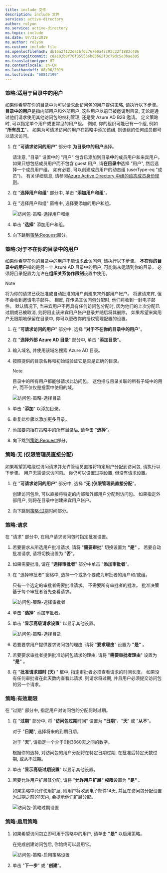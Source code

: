 ```yaml
---
title: include 文件
description: include 文件
services: active-directory
author: rolyon
ms.service: active-directory
ms.topic: include
ms.date: 07/31/2019
ms.author: rolyon
ms.custom: include file
ms.openlocfilehash: db16a2f122da1bf6c767e0a47c93c22f1882c406
ms.sourcegitcommit: c8a102b9f76f355556b03b62f3c79dc5e3bae305
ms.translationtype: MT
ms.contentlocale: zh-CN
ms.lasthandoff: 08/06/2019
ms.locfileid: "68817199"
---
```

### <a name="policy-for-users-in-your-directory"></a>策略:适用于目录中的用户

如果你希望在你的目录中为可以请求此访问包的用户提供策略, 请执行以下步骤。  **目录中的用户**是指内部用户和外部用户, 这些用户以前已被邀请到目录, 无论是通过他们请求使用其他访问包的权利管理, 还是受 Azure AD B2B 邀请。 定义策略时, 可以指定单个用户或更常见的用户组。 例如, 你的组织可能已有一个组, 例如 "**所有员工**"。  如果为可请求访问的用户在策略中添加该组, 则该组的任何成员都可以请求访问。

1. 在 "**可请求访问的用户**" 部分中,**为目录中的用户**选择。

    请注意, "目录" 设置中的 "用户" 包含已添加到目录**中**的成员用户和来宾用户。 如果只想包括成员用户而不包含 guest 用户, 请**在目录中**选择 "用户", 然后选择一个成员用户组。 如有必要, 可以创建成员用户的动态组 (userType-eq "成员")。 有关详细信息, 请参阅[Azure Active Directory 中组的动态成员身份规则](../articles/active-directory/users-groups-roles/groups-dynamic-membership.md)。

1. 在 "**选择用户和组**" 部分中, 单击 "**添加用户和组**"。

1. 在 "选择用户和组" 窗格中, 选择要添加的用户和组。

    ![访问包-策略-选择用户和组](./media/active-directory-entitlement-management-policy/policy-select-users-groups.png)

1. 单击 "**选择**" 添加用户和组。

1. 向下跳到[策略:Request](#policy-request)部分。

### <a name="policy-for-users-not-in-your-directory"></a>策略:对于不在你的目录中的用户

如果你希望在你的目录中的用户不能请求此访问包, 请执行以下步骤。 **不在你的目录中的用户**指的是另一个 Azure AD 目录中的用户, 可能尚未邀请到你的目录。  必须将目录配置为允许在**组织关系协作限制**设置中使用。

> [!NOTE]
> 将为你的请求已获批准或自动批准的用户创建来宾外部用户帐户。 将邀请来宾, 但不会收到邀请电子邮件。 相反, 在传递其访问包分配时, 他们将收到一封电子邮件。 默认情况下, 当来宾用户不再具有任何访问包分配时, 因为他们的上次分配已过期或已被取消, 则将阻止该来宾用户帐户登录并随后将其删除。 如果希望来宾用户无限期地保留在目录中, 你可以更改你的授权管理配置的设置。

1. 在 "**可请求访问的用户**" 部分中, 选择 "**对于不在你的目录中的用户**"。

1. 在 "**选择外部 Azure AD 目录**" 部分中, 单击 "**添加目录**"。

1. 输入域名, 并使用该域名搜索 Azure AD 目录。

1. 按照提供的目录名称和初始域验证它是否是正确的目录。

    > [!NOTE]
    > 目录中的所有用户都能够请求此访问包。 这包括与目录关联的所有子域中的用户, 而不仅仅是搜索中使用的域。

    ![访问包-策略-选择目录](./media/active-directory-entitlement-management-policy/policy-select-directories.png)

1. 单击 "**添加**" 以添加目录。

1. 重复此步骤以添加更多目录。

1. 添加要包括在策略中的所有目录后, 请单击 "**选择**"。

1. 向下跳到[策略:Request](#policy-request)部分。

### <a name="policy-none-administrator-direct-assignments-only"></a>策略:无 (仅限管理员直接分配)

如果希望策略绕过访问请求并允许管理员直接将特定用户分配到访问包, 请执行以下步骤。 用户无需请求访问包。 你仍可以设置过期设置, 但没有请求设置。

1. 在 "**可请求访问的用户**" 部分中, 选择 "**无 (仅限管理员直接分配**"。

    创建访问包后, 可以直接将特定的内部和外部用户分配到访问包。 如果指定外部用户, 则将在目录中创建来宾用户帐户。

1. 向下跳到[策略:过期](#policy-expiration)时间部分。

### <a name="policy-request"></a>策略:请求

在 "请求" 部分中, 在用户请求访问包时指定批准设置。

1. 若要要求从所选用户批准请求, 请将 "**需要审批**" 切换设置为 **"是"** 。 若要自动批准请求, 请将切换设置为 "**否**"。

1. 如果需要批准, 请在 "**选择审批者**" 部分中单击 "**添加审批者**"。

1. 在 "选择审批者" 窗格中, 选择一个或多个要成为审批者的用户和/或组。

    只有一个选定的审批者需要批准请求。 不需要所有审批者的批准。 批准决策基于每个审批者首先查看请求。

    ![访问包-策略-选择审批者](./media/active-directory-entitlement-management-policy/policy-select-approvers.png)

1. 单击 "**选择**" 添加审批者。

1. 单击 "**显示高级请求设置**" 以显示其他设置。

    ![访问包-策略-选择目录](./media/active-directory-entitlement-management-policy/policy-advanced-request.png)

1. 若要要求用户提供要求访问包的理由, 请将 "**要求理由**" 设置为 **"是"** 。

1. 若要要求审批者提供批准访问包请求的理由, 请将 "**需要审批者理由**" 设置为 **"是"** 。

1. 在 "**批准请求超时 (天)** " 框中, 指定审批者必须查看请求的时间长度。 如果没有任何审批者在此天数内查看此请求, 则请求将过期, 并且用户必须提交访问包的另一个请求。

### <a name="policy-expiration"></a>策略:有效期限

在 "过期" 部分中, 指定用户对访问包的分配何时过期。

1. 在 "**过期**" 部分中, 将 "**访问包过期**时间" 设置为 **"日期**"、"**天**" 或 "**从不**"。

    对于 "**日期**", 选择将来的到期日期。

    对于 "**天**", 请指定一个介于0到3660天之间的数字。

    根据你的选择, 对访问包的用户分配将在特定日期过期, 在批准后特定天数过期, 或从不过期。

1. 单击 "**显示高级过期设置**" 以显示其他设置。

1. 若要允许用户扩展其分配, 请将 "**允许用户扩展" 权限**设置为 **"是"** 。

    如果策略中允许使用扩展, 则用户将收到电子邮件14天, 并且在访问包分配设置为过期之前的1天内, 会提示他们扩展分配。

    ![访问包-策略过期设置](./media/active-directory-entitlement-management-policy/policy-expiration.png)

### <a name="policy-enable-policy"></a>策略:启用策略

1. 如果希望访问包立即可用于策略中的用户, 请单击 **"是"** 以启用策略。

    在完成创建访问包后, 你始终可以启用它。

    ![访问包-策略-启用策略设置](./media/active-directory-entitlement-management-policy/policy-enable.png)

1. 单击 "**下一步**" 或 "**创建**"。
